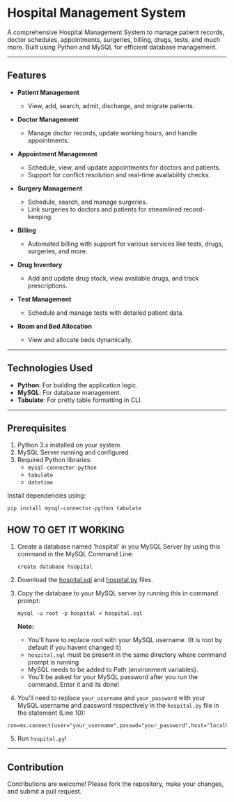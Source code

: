 # Hospital Management System

A comprehensive Hospital Management System to manage patient records, doctor schedules, appointments, surgeries, billing, drugs, tests, and much more. Built using Python and MySQL for efficient database management.

---

## Features

- **Patient Management**
  - View, add, search, admit, discharge, and migrate patients.
  
- **Doctor Management**
  - Manage doctor records, update working hours, and handle appointments.

- **Appointment Management**
  - Schedule, view, and update appointments for doctors and patients.
  - Support for conflict resolution and real-time availability checks.

- **Surgery Management**
  - Schedule, search, and manage surgeries.
  - Link surgeries to doctors and patients for streamlined record-keeping.

- **Billing**
  - Automated billing with support for various services like tests, drugs, surgeries, and more.

- **Drug Inventory**
  - Add and update drug stock, view available drugs, and track prescriptions.

- **Test Management**
  - Schedule and manage tests with detailed patient data.

- **Room and Bed Allocation**
  - View and allocate beds dynamically.

---

## Technologies Used

- **Python**: For building the application logic.
- **MySQL**: For database management.
- **Tabulate**: For pretty table formatting in CLI.

---

## Prerequisites

1. Python 3.x installed on your system.
2. MySQL Server running and configured.
3. Required Python libraries:
   - `mysql-connector-python`
   - `tabulate`
   - `datetime`

Install dependencies using:
```
pip install mysql-connector-python tabulate
```

## HOW TO GET IT WORKING
1. Create a database named 'hospital' in you MySQL Server by using this command in the MySQL Command Line:
   ```
   create database hsopital
   ```
2. Download the [hospital.sql](https://github.com/Phoenixfx7/Hospital-Management-System/blob/main/hospital.sql) and [hospital.py](https://github.com/Phoenixfx7/Hospital-Management-System/blob/main/hospital.py) files.

3. Copy the database to your MySQL server by running this in command prompt:
   ```
   mysql -u root -p hospital < hospital.sql
   ```
   **Note:**
   - You'll have to replace root with your MySQL username. (It is root by default if you havent changed it)
   - ```hospital.sql``` must be present in the same directory where command prompt is running
   - MySQL needs to be added to Path (environment variables).
   - You'll be asked for your MySQL password after you run the command. Enter it and its done!



4. You'll need to replace ``` your_username ``` and ``` your_password ``` with your MySQL username and password respectively in the ``` hospital.py ``` file in the statement (Line 10):
```
con=ms.connect(user="your_username",passwd="your_password",host="localhost",database="hospital")
```

5. Run ```hsopital.py```!
---
## Contribution

Contributions are welcome! Please fork the repository, make your changes, and submit a pull request.
